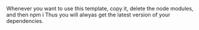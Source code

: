 Whenever you want to use this template, copy it, delete the node modules, and then npm i 
Thus you will alwyas get the latest version of your dependencies.